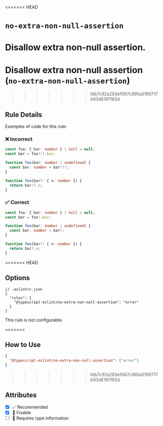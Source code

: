 <<<<<<< HEAD
# `no-extra-non-null-assertion`

Disallow extra non-null assertion.
=======
# Disallow extra non-null assertion (`no-extra-non-null-assertion`)
>>>>>>> fdb7c92a283e1067c995a5190717b93d6197f83d

## Rule Details

Examples of code for this rule:

<!--tabs-->

### ❌ Incorrect

```ts
const foo: { bar: number } | null = null;
const bar = foo!!!.bar;
```

```ts
function foo(bar: number | undefined) {
  const bar: number = bar!!!;
}
```

```ts
function foo(bar?: { n: number }) {
  return bar!?.n;
}
```

### ✅ Correct

```ts
const foo: { bar: number } | null = null;
const bar = foo!.bar;
```

```ts
function foo(bar: number | undefined) {
  const bar: number = bar!;
}
```

```ts
function foo(bar?: { n: number }) {
  return bar?.n;
}
```

<<<<<<< HEAD
## Options

```jsonc
// .eslintrc.json
{
  "rules": {
    "@typescript-eslint/no-extra-non-null-assertion": "error"
  }
}
```

This rule is not configurable.

=======
## How to Use

```json
{
  "@typescript-eslint/no-extra-non-null-assertion": ["error"]
}
```

>>>>>>> fdb7c92a283e1067c995a5190717b93d6197f83d
## Attributes

- [x] ✅ Recommended
- [x] 🔧 Fixable
- [ ] 💭 Requires type information
